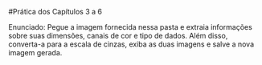 #Prática dos Capítulos 3 a 6

Enunciado: Pegue a imagem fornecida nessa pasta e extraia informações sobre suas dimensões, canais de cor e tipo de dados. Além disso, converta-a para a escala de cinzas, exiba as duas imagens e salve a nova imagem gerada.
